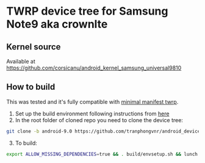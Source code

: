 # TWRP device tree for Samsung Note9 aka crownlte

## Kernel source 
Available at https://github.com/corsicanu/android_kernel_samsung_universal9810

## How to build
This was tested and it's fully compatible with [minimal manifest twrp](https://github.com/minimal-manifest-twrp/platform_manifest_twrp_omni).
1. Set up the build environment following instructions from [here](https://github.com/minimal-manifest-twrp/platform_manifest_twrp_omni/blob/twrp-9.0/README.md#getting-started)
2. In the root folder of cloned repo you need to clone the device tree:
```bash
git clone -b android-9.0 https://github.com/tranphongvnr/android_device_samsung_crownlte.git device/samsung/crownlte
```
3. To build:
```bash
export ALLOW_MISSING_DEPENDENCIES=true && . build/envsetup.sh && lunch omni_crownlte-eng && mka recoveryimage -j128
```

